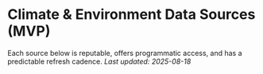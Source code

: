 # Climate & Environment Data Sources (MVP)

Each source below is reputable, offers programmatic access, and has a predictable refresh cadence.
_Last updated: 2025-08-18_
